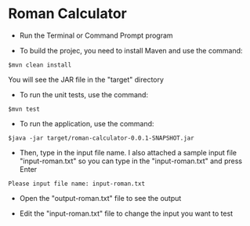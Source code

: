 # Roman Calculator
- Run the Terminal or Command Prompt program

- To build the projec, you need to install Maven and use the command:
```
$mvn clean install
```
You will see the JAR file in the "target" directory

- To run the unit tests, use the command: 
```
$mvn test
```

- To run the application, use the command:
```
$java -jar target/roman-calculator-0.0.1-SNAPSHOT.jar
```

- Then, type in the input file name.
I also attached a sample input file "input-roman.txt" so you can type in the "input-roman.txt" and press Enter
```
Please input file name: input-roman.txt
```

- Open the "output-roman.txt" file to see the output

- Edit the "input-roman.txt" file to change the input you want to test 

